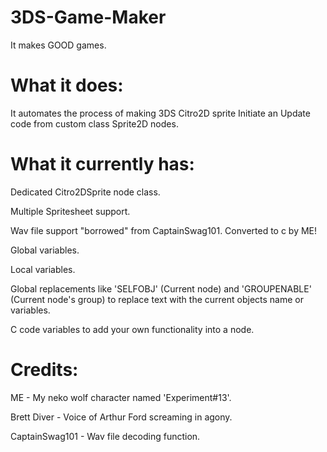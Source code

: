 # 3DS-Game-Maker
It makes GOOD games.

# What it does:
It automates the process of making 3DS Citro2D sprite Initiate an Update code from custom class Sprite2D nodes.

# What it currently has:

Dedicated Citro2DSprite node class.

Multiple Spritesheet support.

Wav file support "borrowed" from CaptainSwag101. Converted to c by ME!

Global variables.

Local variables.

Global replacements like 'SELFOBJ' (Current node) and 'GROUPENABLE' (Current node's group) to replace text with the current objects name or variables.

C code variables to add your own functionality into a node.

# Credits:

ME - My neko wolf character named 'Experiment#13'.

Brett Diver - Voice of Arthur Ford screaming in agony.

CaptainSwag101 - Wav file decoding function.

